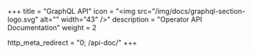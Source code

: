 +++
title = "GraphQL API"
icon = "<img src=\"/img/docs/graphql-section-logo.svg\" alt=\"\" width=\"43\" />"
description = "Operator API Documentation"
weight = 2

http_meta_redirect = "0; /api-doc/"
+++
